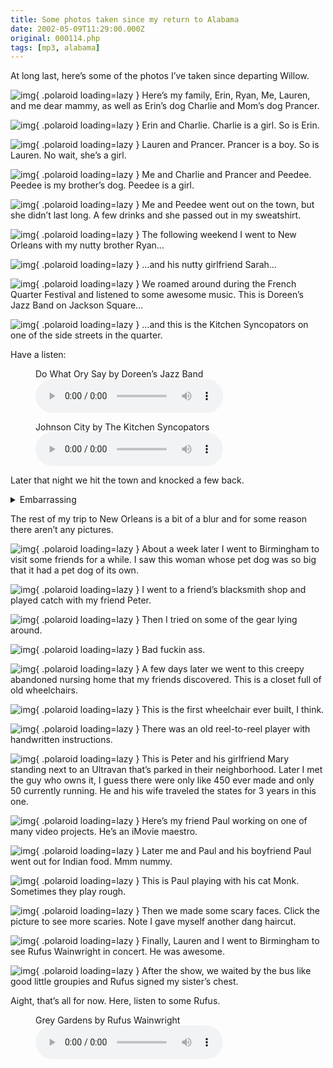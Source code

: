 ```yaml
---
title: Some photos taken since my return to Alabama
date: 2002-05-09T11:29:00.000Z
original: 000114.php
tags: [mp3, alabama]
---
```


At long last, here’s some of the photos I’ve taken since departing Willow.

![img](./family.jpg){ .polaroid loading=lazy }
Here’s my family, Erin, Ryan, Me, Lauren, and me dear mammy, as well as Erin’s dog Charlie and Mom’s dog Prancer.

![img](./erin-charlie.jpg){ .polaroid loading=lazy }
Erin and Charlie. Charlie is a girl. So is Erin.

![img](./lauren-prancer.jpg){ .polaroid loading=lazy }
Lauren and Prancer. Prancer is a boy. So is Lauren. No wait, she’s a girl.

![img](./dogs.jpg){ .polaroid loading=lazy }
Me and Charlie and Prancer and Peedee. Peedee is my brother’s dog. Peedee is a girl.

![img](./peedee-passed-out.jpg){ .polaroid loading=lazy }
Me and Peedee went out on the town, but she didn’t last long. A few drinks and she passed out in my sweatshirt.

![img](./neworleans-ryan.jpg){ .polaroid loading=lazy }
The following weekend I went to New Orleans with my nutty brother Ryan…

![img](./neworleans-sarah.jpg){ .polaroid loading=lazy }
…and his nutty girlfriend Sarah…

![img](./neworleans-jazz.jpg){ .polaroid loading=lazy }
We roamed around during the French Quarter Festival and listened to some awesome music. This is Doreen’s Jazz Band on Jackson Square…

![img](./kitchensyncopators.jpg){ .polaroid loading=lazy }
…and this is the Kitchen Syncopators on one of the side streets in the quarter.

Have a listen:

<figure>
  <figcaption>Do What Ory Say by Doreen’s Jazz Band</figcaption>
  <audio controls src="./doreensjazzband-dowhatorysay.mp3" />
</figure>

<figure>
  <figcaption>Johnson City by The Kitchen Syncopators</figcaption>
  <audio controls src="./kitchensyncopators-johnsoncity.mp3" />
</figure>

Later that night we hit the town and knocked a few back.

<details>
<summary>Embarrassing</summary>

![img](./doinashot.jpg){ .polaroid loading=lazy }
My brother was kind enough to buy me a drink, but he was also mean enough to stick it in this girl’s pants.

</details>

The rest of my trip to New Orleans is a bit of a blur and for some reason there aren’t any pictures.

![img](./bigdog.jpg){ .polaroid loading=lazy }
About a week later I went to Birmingham to visit some friends for a while. I saw this woman whose pet dog was so big that it had a pet dog of its own.

![img](./petercatch.jpg){ .polaroid loading=lazy }
I went to a friend’s blacksmith shop and played catch with my friend Peter.

![img](./weldinggear.jpg){ .polaroid loading=lazy }
Then I tried on some of the gear lying around.

![img](./aviators.jpg){ .polaroid loading=lazy }
Bad fuckin ass.

![img](./nursinghome-wheelchairs.jpg){ .polaroid loading=lazy }
A few days later we went to this creepy abandoned nursing home that my friends discovered. This is a closet full of old wheelchairs.

![img](./nursinghome-lonechair.jpg){ .polaroid loading=lazy }
This is the first wheelchair ever built, I think.

![img](./nursinghome-reeltoreel.jpg){ .polaroid loading=lazy }
There was an old reel-to-reel player with handwritten instructions.

![img](./ultravan.jpg){ .polaroid loading=lazy }
This is Peter and his girlfriend Mary standing next to an Ultravan that’s parked in their neighborhood. Later I met the guy who owns it, I guess there were only like 450 ever made and only 50 currently running. He and his wife traveled the states for 3 years in this one.

![img](./paul-video.jpg){ .polaroid loading=lazy }
Here’s my friend Paul working on one of many video projects. He’s an iMovie maestro.

![img](./mepaulpaul.jpg){ .polaroid loading=lazy }
Later me and Paul and his boyfriend Paul went out for Indian food. Mmm nummy.

![img](./paulmonk.jpg){ .polaroid loading=lazy }
This is Paul playing with his cat Monk. Sometimes they play rough.

![img](./scaryfaces-0.jpg){ .polaroid loading=lazy }
Then we made some scary faces. Click the picture to see more scaries. Note I gave myself another dang haircut.

![img](./rufus.jpg){ .polaroid loading=lazy }
Finally, Lauren and I went to Birmingham to see Rufus Wainwright in concert. He was awesome.

![img](./rufusautograph.jpg){ .polaroid loading=lazy }
After the show, we waited by the bus like good little groupies and Rufus signed my sister’s chest.

Aight, that’s all for now. Here, listen to some Rufus.

<figure>
  <figcaption>Grey Gardens by Rufus Wainwright</figcaption>
  <audio controls src="./rufuswainwright-greygardens.mp3" />
</figure>
